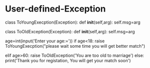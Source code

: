 # User-defined-Exception
class ToYoungExecption(Exception):
    def __init__(self,arg):
        self.msg=arg

class ToOldException(Exception):
    def __init__(self,arg):
        self.msg=arg

age=int(input('Enter your age:='))
if age<18:
    raise ToYoungExecption("please wait some time you will get better match")

elif age>60:
    raise ToOldException('You are too old to marriage')
else:
    print('Thank you for registation, You will get your match soon')

